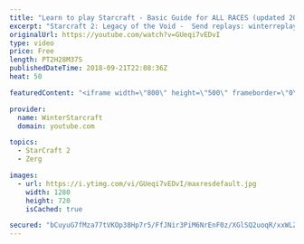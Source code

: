 ```yaml
---
title: "Learn to play Starcraft - Basic Guide for ALL RACES (updated 2017) #2"
excerpt: "Starcraft 2: Legacy of the Void -  Send replays: winterreplays@gmail.com ( -- Watch live at https://www.twitch.tv/wintergaming"
originalUrl: https://youtube.com/watch?v=GUeqi7vEDvI
type: video
price: Free
length: PT2H28M37S
publishedDateTime: 2018-09-21T22:08:36Z
heat: 50

featuredContent: "<iframe width=\"800\" height=\"500\" frameborder=\"0\" src=\"https://www.youtube.com/embed/GUeqi7vEDvI\" allow=\"accelerometer; autoplay; encrypted-media; gyroscope; picture-in-picture\" allowfullscreen></iframe>"

provider:
  name: WinterStarcraft
  domain: youtube.com

topics:
  - StarCraft 2
  - Zerg

images:
  - url: https://i.ytimg.com/vi/GUeqi7vEDvI/maxresdefault.jpg
    width: 1280
    height: 720
    isCached: true

secured: "bCuyuG7fMza77tVKOp38Hp7r5/FfJNir3PiM6NrEnF0z/XGlSQ2uoqR/xxWLZR8PHqU3G4zAXvmh22vUoWQEr0w3jiEcY0FHg5kNLmCkDdouS83QmPSMrH+rmwPzy8uOYg/A7MTSIXJsHrlDdLb/OeoKyyfsEX2zRU0wduCASamMTrJyaEnWj13DR1UYbXKoosSIjXRVlW1hzZIRHkUjtMdPvr9Nhph0STUirTCEvrd6VsCzZehIG40bWTUdCJp6l8uWTlOLV61ef3sRMv0KUIcd25MXrn8i4gp+udCBjR6RM27ZwvCYjIngUMJkP60D77mub44Vc4igZT3ae1la6eAXfjF1dHEQhfPFQtGq7CyubfvUnbjMeYflNFbwS68PcMHRcJrW1GjO3+jw4xF9F4ztUb2V6YjU3PaNu8eNtOQ=;Honleg1i5uqgQfgJXB2z2A=="
---
```



